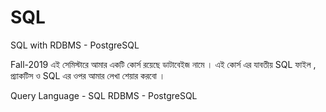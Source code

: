 # SQL
SQL with RDBMS - PostgreSQL

Fall-2019 এই সেমিস্টারে আমার একটি কোর্স রয়েছে ডাটাবেইজ নামে । এই কোর্স এর যাবতীয় SQL ফাইল , প্র্যাকটিস ও SQL এর ওপর আমার লেখা শেয়ার করবো ।

Query Language - SQL
RDBMS - PostgreSQL
